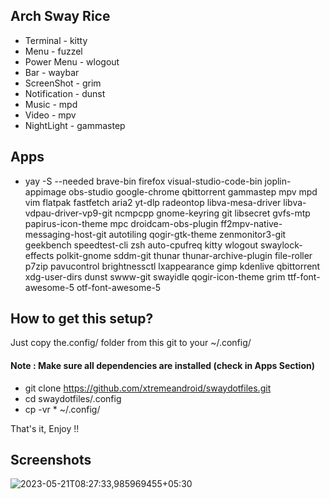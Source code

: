 ## Arch Sway Rice
* Terminal - kitty
* Menu - fuzzel
* Power Menu - wlogout
* Bar - waybar
* ScreenShot - grim
* Notification - dunst
* Music - mpd
* Video - mpv
* NightLight - gammastep

## Apps

* yay -S --needed brave-bin firefox visual-studio-code-bin joplin-appimage obs-studio google-chrome qbittorrent gammastep mpv mpd vim flatpak fastfetch aria2 yt-dlp radeontop libva-mesa-driver libva-vdpau-driver-vp9-git ncmpcpp gnome-keyring git libsecret gvfs-mtp papirus-icon-theme mpc droidcam-obs-plugin ff2mpv-native-messaging-host-git autotiling qogir-gtk-theme zenmonitor3-git geekbench speedtest-cli zsh auto-cpufreq kitty wlogout swaylock-effects polkit-gnome sddm-git thunar thunar-archive-plugin file-roller p7zip pavucontrol brightnessctl lxappearance gimp kdenlive qbittorrent xdg-user-dirs dunst swww-git swayidle qogir-icon-theme grim ttf-font-awesome-5 otf-font-awesome-5

## How to get this setup?
Just copy the.config/ folder from this git to your ~/.config/

#### Note : Make sure all dependencies are installed (check in Apps Section)

* git clone https://github.com/xtremeandroid/swaydotfiles.git
* cd swaydotfiles/.config
* cp -vr * ~/.config/

That's it, Enjoy !!


## Screenshots
![2023-05-21T08:27:33,985969455+05:30](https://github.com/xtremeandroid/swaydotfiles/assets/62198074/c8b78bba-3d22-4868-945a-94e83dd96d0b)
